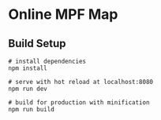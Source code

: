 # Online MPF Map

## Build Setup

```
# install dependencies
npm install

# serve with hot reload at localhost:8080
npm run dev

# build for production with minification
npm run build
```